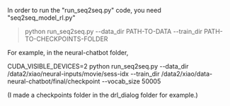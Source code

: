In order to run the "run_seq2seq.py" code, you need "seq2seq_model_rl.py"

> python run_seq2seq.py --data_dir PATH-TO-DATA --train_dir PATH-TO-CHECKPOINTS-FOLDER

For example, in the neural-chatbot folder, 

CUDA_VISIBLE_DEVICES=2 python run_seq2seq.py --data_dir /data2/xiao/neural-inputs/movie/sess-idx --train_dir /data2/xiao/data-neural-chatbot/final/checkpoint --vocab_size 50005

(I made a checkpoints folder in the drl_dialog folder for example.)




